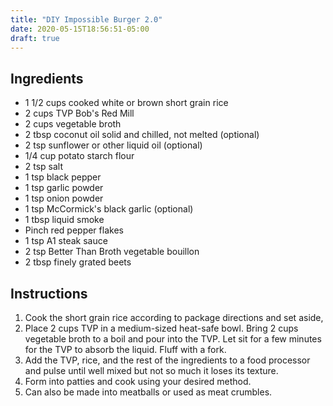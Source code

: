 ```yaml
---
title: "DIY Impossible Burger 2.0"
date: 2020-05-15T18:56:51-05:00
draft: true
---
```


## Ingredients

- 1 1/2 cups cooked white or brown short grain rice
- 2 cups TVP Bob's Red Mill
- 2 cups vegetable broth
- 2 tbsp coconut oil solid and chilled, not melted (optional)
- 2 tsp sunflower or other liquid oil (optional)
- 1/4 cup potato starch flour
- 2 tsp salt
- 1 tsp black pepper
- 1 tsp garlic powder
- 1 tsp onion powder
- 1 tsp McCormick's black garlic (optional)
- 1 tbsp liquid smoke
- Pinch red pepper flakes
- 1 tsp A1 steak sauce
- 2 tsp Better Than Broth vegetable bouillon
- 2 tbsp finely grated beets

## Instructions

1. Cook the short grain rice according to package directions and set aside,
1. Place 2 cups TVP in a medium-sized heat-safe bowl. Bring 2 cups vegetable broth to a boil and pour into the TVP. Let sit for a few minutes for the TVP to absorb the liquid. Fluff with a fork.
1. Add the TVP, rice, and the rest of the ingredients to a food processor and pulse until well mixed but not so much it loses its texture.
1. Form into patties and cook using your desired method.
1. Can also be made into meatballs or used as meat crumbles.
